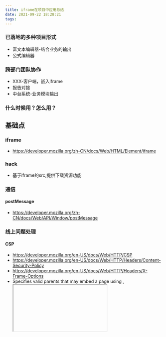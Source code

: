 ```yaml
---
title: iframe在项目中应用总结
date: 2021-09-22 18:28:21
tags:
---
```

### 已落地的多种项目形式
- 富文本编辑器-结合业务的输出
- 公式编辑器

### 跨部门团队协作
- XXX-客户端，嵌入iframe
- 报告对接
- 中台系统-业务模块输出

### 什么时候用？怎么用？

## 基础点
### iframe
- https://developer.mozilla.org/zh-CN/docs/Web/HTML/Element/iframe

### hack
- 基于iframe的src,提供下载资源功能
### 通信
#### postMessage
- https://developer.mozilla.org/zh-CN/docs/Web/API/Window/postMessage

### 线上问题处理
#### CSP
- https://developer.mozilla.org/en-US/docs/Web/HTTP/CSP
- https://developer.mozilla.org/en-US/docs/Web/HTTP/Headers/Content-Security-Policy
- https://developer.mozilla.org/en-US/docs/Web/HTTP/Headers/X-Frame-Options
- Specifies valid parents that may embed a page using <frame>, <iframe>, <object>, <embed>, or <applet>

```
# 不允许被嵌入
Content-Security-Policy: frame-ancestors 'none'
# 只允许被同源的页面嵌入
Content-Security-Policy: frame-ancestors 'self'
# 只允许被白名单内的页面嵌入
Content-Security-Policy: frame-ancestors www.example.com

# 不允许被嵌入
X-Frame-Options: deny
# 只允许被同源的页面嵌入
X-Frame-Options: sameorigin

```

### nginx
如果一个域名xxx.xxx.xxx  /abc/ 路径下部署了前端服务

- iframe 里面嵌入 xxx.xxx.xxx/abc
- 如果是xxx.xxx.xxx/abc 会被重定向，nginx , 这样会有问题，请求https，会被转为http
- Nginx 内部重定向规则会被启动，例如，当 URL 指向一个目录并且在最后没有包含“/”时，Nginx 内部会自动的做一个 301 重定向
- 需要xxx.xxx.xxx/abc/ ，这样才能匹配到，从而不被重定向


### 视频自动播放问题
https://developer.chrome.com/blog/autoplay/#iframe-delegation
如果是跨域的站点，又希望能自动播放，需要再加上这个属性

## 一些其它的结局方案
### 微前端框架
- qiankun
- https://juejin.cn/post/6938207400457404430